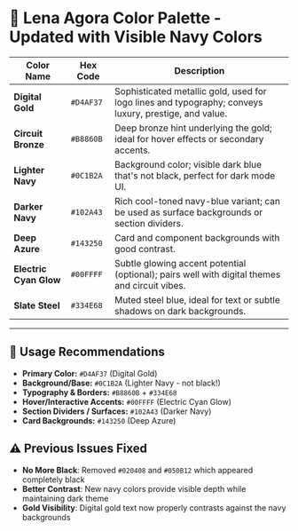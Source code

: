 # 🎨 Lena Agora Color Palette - Updated with Visible Navy Colors

| Color Name            | Hex Code  | Description                                                                 |
|-----------------------|-----------|-----------------------------------------------------------------------------|
| **Digital Gold**      | `#D4AF37` | Sophisticated metallic gold, used for logo lines and typography; conveys luxury, prestige, and value. |
| **Circuit Bronze**    | `#B8860B` | Deep bronze hint underlying the gold; ideal for hover effects or secondary accents. |
| **Lighter Navy**      | `#0C1B2A` | Background color; visible dark blue that's not black, perfect for dark mode UI. |
| **Darker Navy**       | `#102A43` | Rich cool-toned navy-blue variant; can be used as surface backgrounds or section dividers. |
| **Deep Azure**        | `#143250` | Card and component backgrounds with good contrast. |
| **Electric Cyan Glow**| `#00FFFF` | Subtle glowing accent potential (optional); pairs well with digital themes and circuit vibes. |
| **Slate Steel**       | `#334E68` | Muted steel blue, ideal for text or subtle shadows on dark backgrounds.     |

---

## 🔧 Usage Recommendations

- **Primary Color:** `#D4AF37` (Digital Gold)  
- **Background/Base:** `#0C1B2A` (Lighter Navy - not black!)  
- **Typography & Borders:** `#B8860B` + `#334E68`  
- **Hover/Interactive Accents:** `#00FFFF` (Electric Cyan Glow)  
- **Section Dividers / Surfaces:** `#102A43` (Darker Navy)
- **Card Backgrounds:** `#143250` (Deep Azure)

## ⚠️ Previous Issues Fixed
- **No More Black**: Removed `#020408` and `#050B12` which appeared completely black
- **Better Contrast**: New navy colors provide visible depth while maintaining dark theme
- **Gold Visibility**: Digital gold text now properly contrasts against the navy backgrounds

